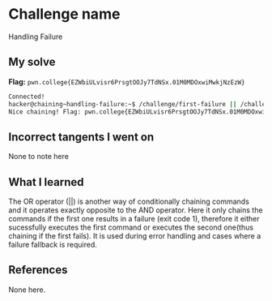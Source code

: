 # Challenge name
Handling Failure

## My solve
**Flag:** `pwn.college{EZWbiULvisr6PrsgtOOJy7TdNSx.01M0MDOxwiMwkjNzEzW}`

```bash
Connected!                                                                        
hacker@chaining~handling-failure:~$ /challenge/first-failure || /challenge/second 
Nice chaining! Flag: pwn.college{EZWbiULvisr6PrsgtOOJy7TdNSx.01M0MDOxwiMwkjNzEzW}
```

## Incorrect tangents I went on
None to note here

## What I learned
The OR operator (||) is another way of conditionally chaining commands and it operates exactly opposite to the AND operator. Here it only chains the commands if the first one results in a failure (exit code 1), therefore it either sucessfully executes the first command or executes the second one(thus chaining if the first fails). It is used during error handling and cases where a failure fallback is required.

## References 
None here.